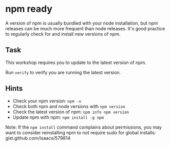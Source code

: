 # npm ready

A version of npm is usually bundled with your node installation, but npm releases
can be much more frequent than node releases. It's good practice to
regularly check for and install new versions of npm.

## Task

This workshop requires you to update to the latest version of npm.

Run `verify` to verify you are running the latest version.

## Hints

* Check your npm version: `npm -v`
* Check both npm and node versions with `npm version`
* Check the latest version of npm: `npm info npm version`
* Update npm with npm: `npm install -g npm`

Note: If the `npm install` command complains about permissions, you may
want to consider reinstalling npm to not require sudo for global
installs: gist.github.com/isaacs/579814
